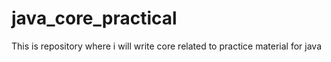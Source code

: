 # java_core_practical
This is repository where i will write core related to practice material for java 
